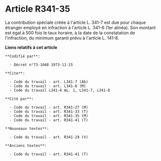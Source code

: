 # Article R341-35

La contribution spéciale créée à l'article L. 341-7 est due pour chaque étranger employé en infraction à l'article L. 341-6
(1er alinéa). Son montant est égal à 500 fois le taux horaire, à la date de la constatation de l'infraction, du minimum
garanti prévu à l'article L. 141-8.

**Liens relatifs à cet article**

	**Codifié par**:

	  - Décret n°73-1048 1973-11-15

	**Cite**:

	  - Code du travail - art. L341-7 (Ab)
	  - Code du travail - art. L341-8 (M)
	  - Code du travail L341-6 AL. 1, L341-7, L341-8

	**Cité par**:

	  - Code du travail - art. R341-27 (M)
	  - Code du travail - art. R341-33 (T)
	  - Code du travail - art. R341-35 (M)
	  - Code du travail - art. R341-41 (T)

	**Nouveaux textes**:

	  - Code du travail - art. R341-29 (V)

	**Anciens textes**:

	  - Code du travail - art. R341-41 (T)
